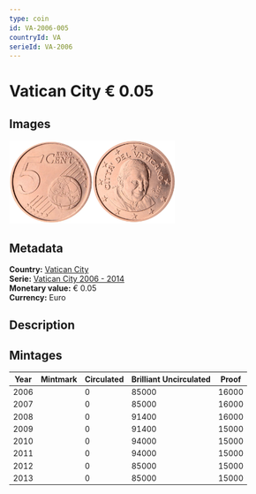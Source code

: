 ```yaml
---
type: coin
id: VA-2006-005
countryId: VA
serieId: VA-2006
---
```


# Vatican City € 0.05

## Images

<img src="../../../Images/common-2002-005.webp" height="150" alt="Front image"><img src="Images/vatican city-2006-005.webp" height="150" alt="Back image">

## Metadata

**Country:** [Vatican City](../index.md)\
**Serie:** [Vatican City 2006 - 2014](index.md)\
**Monetary value:** € 0.05\
**Currency:** Euro

## Description

## Mintages

| Year | Mintmark | Circulated | Brilliant Uncirculated | Proof |
| ---- | -------- | ---------- | ---------------------- | ----- |
| 2006 |          | 0          | 85000                  | 16000 |
| 2007 |          | 0          | 85000                  | 16000 |
| 2008 |          | 0          | 91400                  | 16000 |
| 2009 |          | 0          | 91400                  | 15000 |
| 2010 |          | 0          | 94000                  | 15000 |
| 2011 |          | 0          | 94000                  | 15000 |
| 2012 |          | 0          | 85000                  | 15000 |
| 2013 |          | 0          | 85000                  | 15000 |
